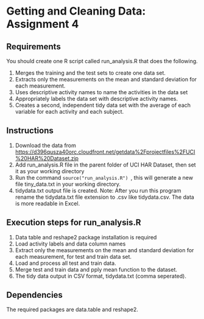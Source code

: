 # Getting and Cleaning Data: Assignment 4

## Requirements

You should create one R script called run_analysis.R that does the following.

1. Merges the training and the test sets to create one data set.
2. Extracts only the measurements on the mean and standard deviation for each measurement.
3. Uses descriptive activity names to name the activities in the data set
4. Appropriately labels the data set with descriptive activity names.
5. Creates a second, independent tidy data set with the average of each variable for each activity and each subject.

## Instructions

1. Download the data from https://d396qusza40orc.cloudfront.net/getdata%2Fprojectfiles%2FUCI%20HAR%20Dataset.zip
2. Add run_analysis.R file in the parent folder of UCI HAR Dataset, then set it as your working directory
3. Run the command  ```source("run_analysis.R") ```, this will generate a new file tiny_data.txt in your working directory.
4. tidydata.txt output file is created. Note: After you run this program rename the tidydata.txt file extension to .csv like tidydata.csv. The data is more readable in Excel.

## Execution steps for run_analysis.R
1. Data table and reshape2 package installation is required
2. Load activity labels and data column names
3. Extract only the measurements on the mean and standard deviation for each measurement, for test and train data set.
4. Load and process all test and train data.
5. Merge test and train data and pply mean function to the dataset.
6. The tidy data output in CSV format, tidydata.txt (comma seperated).


## Dependencies

The required packages are data.table and reshape2.

